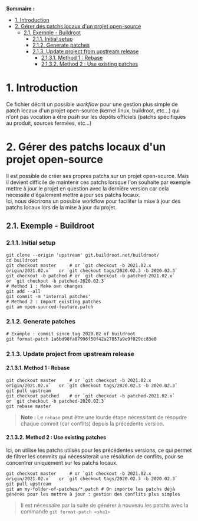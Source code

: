 **Sommaire :**
- [1. Introduction](#1-introduction)
- [2. Gérer des patchs locaux d'un projet open-source](#2-gérer-des-patchs-locaux-dun-projet-open-source)
  - [2.1. Exemple - Buildroot](#21-exemple---buildroot)
    - [2.1.1. Initial setup](#211-initial-setup)
    - [2.1.2. Generate patches](#212-generate-patches)
    - [2.1.3. Update project from upstream release](#213-update-project-from-upstream-release)
      - [2.1.3.1. Method 1 : Rebase](#2131-method-1--rebase)
      - [2.1.3.2. Method 2 : Use existing patches](#2132-method-2--use-existing-patches)

# 1. Introduction

Ce fichier décrit un possible _workflow_ pour une gestion plus simple de patch locaux d'un projet open-source (kernel linux, buildroot, etc...) qui n'ont pas vocation à être _push_ sur les dépôts officiels (patchs spécifiques au produit, sources fermées, etc...)

# 2. Gérer des patchs locaux d'un projet open-source

Il est possible de créer ses propres patchs sur un projet open-source. Mais il devient difficile de maintenir ces patchs lorsque l'on souhaite par exemple mettre à jour le projet en question avec la dernière version car cela nécessite d'également mettre à jour ses patchs locaux.  
Ici, nous décrirons un possible workflow pour faciliter la mise à jour des patchs locaux lors de la mise à jour du projet.  

## 2.1. Exemple - Buildroot

### 2.1.1. Initial setup

```shell
git clone --origin 'upstream' git.buildroot.net/buildroot/
cd buildroot
git checkout master     # or `git checkout -b 2021.02.x origin/2021.02.x`   or `git checkout tags/2020.02.3 -b 2020.02.3`
git checkout -b patched # or `git checkout -b patched-2021.02.x`            or `git checkout -b patched-2020.02.3`
# Method 1 : Make own changes
git add --all
git commit -m 'internal patches'
# Method 2 : Import existing patches
git am open-sourced-feature.patch
```

### 2.1.2. Generate patches

```shell
# Example : commit since tag 2020.02 of buildroot
git format-patch 1a6bd98fa87996f50f42a27857a9e9f029cc83e0
```

### 2.1.3. Update project from upstream release

#### 2.1.3.1. Method 1 : Rebase

```shell
git checkout master     # or `git checkout -b 2021.02.x origin/2021.02.x`   or `git checkout tags/2020.02.3 -b 2020.02.3`
git pull upstream
git checkout patched    # or `git checkout -b patched-2021.02.x`            or `git checkout -b patched-2020.02.3`
git rebase master
```
> **Note :** Le `rebase` peut être une lourde étape nécessitant de résoudre chaque commit (car conflits) depuis la précédente version.

#### 2.1.3.2. Method 2 : Use existing patches

Ici, on utilise les patchs utilsés pour les précédentes versions, ce qui permet de filtrer les commits qui nécessiterait une résolution de conflits, pour se concentrer uniquement sur les patchs locaux.

```shell
git checkout master     # or `git checkout -b 2021.02.x origin/2021.02.x`   or `git checkout tags/2020.02.3 -b 2020.02.3`
git pull upstream
git am my-folder-of-patches/*.patch # On importe les patchs déjà générés pour les mettre à jour : gestion des conflits plus simples
```
> Il est nécessaire par la suite de générer à nouveau les patchs avec la commande `git format-patch <sha1>`